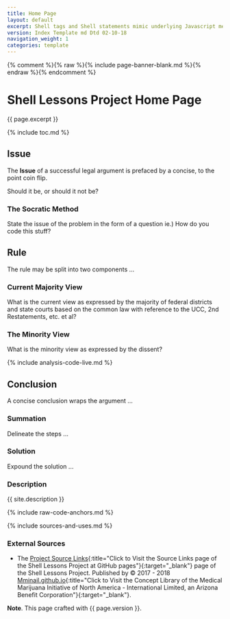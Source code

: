 ```yaml
---
title: Home Page
layout: default
excerpt: Shell tags and Shell statements mimic underlying Javascript methods ...
version: Index Template md Dtd 02-10-18
navigation_weight: 1
categories: template
---
```

{% comment %}{% raw %}{% include page-banner-blank.md %}{% endraw %}{% endcomment %}

# Shell Lessons Project Home Page

{{ page.excerpt }}

{% include toc.md %}

## Issue

The **Issue** of a successful legal argument is prefaced by a concise, to the point coin flip.

Should it be, or should it not be?

### The Socratic Method

State the issue of the problem in the form of a question ie.) How do you code this stuff?

## Rule

The rule may be split into two components ...

### Current Majority View

What is the current view as expressed by the majority of federal districts and state courts based on the common law with reference to the UCC, 2nd Restatements, etc. et al?

### The Minority View

What is the minority view as expressed by the dissent?

{% include analysis-code-live.md %}

## Conclusion

A concise conclusion wraps the argument ...

### Summation

Delineate the steps ...

### Solution

Expound the solution ...

### Description

{{ site.description }}

{% include raw-code-anchors.md %}

{% include sources-and-uses.md %}

### External Sources

- The [Project Source Links](https://mminail.github.io/Shell/Source-Shell-Links.htm){:title="Click to Visit the Source Links page of the Shell Lessons Project at GitHub pages"}{:target="_blank"} page of the Shell Lessons Project. Published by © 2017 - 2018 [Mminail.github.io](https://mminail.github.io/){:title="Click to Visit the Concept Library of the Medical Marijuana Initiative of North America - International Limited, an Arizona Benefit Corporation"}{:target="_blank"}.

**Note**. This page crafted with {{ page.version }}.
